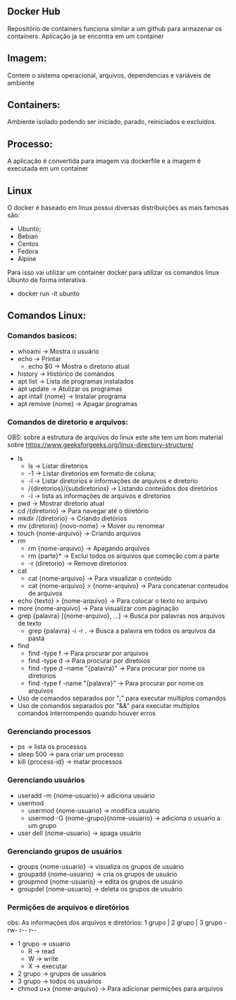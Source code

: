 ## Docker Hub
Repositório de containers funciona similar a um github para armazenar os containers.
Aplicação ja se encontra em um container

## Imagem:
Contem o sistema operacional, arquivos, dependencias e variáveis de ambiente

## Containers:
Ambiente isolado podendo ser iniciado, parado, reiniciados e excluidos. 

## Processo:
A aplicação é convertida para imagem via dockerfile e a imagem é executada em um container

## Linux
O docker é baseado em linux possui diversas distribuições as mais famosas são:
 - Ubunto;
 - Bebian
 - Centos
 - Fedora
 - Alpine

Para isso vai utilizar um container docker para utilizar os comandos linux Ubunto de forma interativa.
- docker run -it ubunto
## Comandos Linux:
### Comandos basicos:
 - whoami -> Mostra o usuário
 - echo -> Printar
   - echo $0 -> Mostra o diretorio atual
 - history -> Histórico de comandos
 - apt list -> Lista de programas instalados
 - apt update -> Atulizar os programas
 - apt intall {nome} -> Instalar programa
 - apt remove {nome} -> Apagar programas

### Comandos de diretorio e arquivos:
OBS: sobre a estrutura de arquivos do linux  este site tem um bom material sobre https://www.geeksforgeeks.org/linux-directory-structure/
 - ls 
   - ls -> Listar diretorios
   - -1 -> Listar diretorios em formato de coluna;
   - -l -> Listar diretorios e informações de arquivos e diretorio
   - /{diretorios}/{subdiretorios} -> Listando conteúdos dos diretórios
   - -l -> lista as informações de arquivos e diretorios
 - pwd -> Mostrar diretorio atual
 - cd /{diretorio} -> Para navegar até o diretório
 - mkdir /{diretorio} -> Criando dietórios
 - mv {diretorio} {novo-nome} -> Mover ou renomear
 - touch {nome-arquivo} -> Criando arquivos
 - rm
   - rm {nome-arquivo} -> Apagando arquivos
   - rm {parte}* -> Exclui todos os arquivos que começão com a parte
   - -r {diretorio} -> Remove diretorios
 - cat
   - cat {nome-arquivo} -> Para visualizar o conteúdo
   - cat {nome-arquivo} > {nome-arquivo} -> Para concatenar conteudos de arquivos
 - echo {texto} > {nome-arquivo} -> Para colocar o texto no arquivo
 - more {nome-arquivo} -> Para visualizar com paginação
 - grep {palavra} [{nome-arquivo}, ...] -> Busca por palavras nos arquivos de texto
   - grep {palavra} -i -r . -> Busca a palavra em todos os arquivos da pasta
 - find
   - find -type f -> Para procurar por arquivos
   - find -type d -> Para procurar por diretoios
   - find -type d -name "{palavra}" -> Para procurar por nome os diretorios
   - find -type f -name "{palavra}" -> Para procurar por nome os arquivos
 - Uso de comandos separados por ";" para executar multiplos comandos
 - Uso de comandos separados por "&&" para executar multiplos comandos interrompendo quando houver erros
### Gerenciando processos
 - ps -> lista os processos
 - sleep 500 -> para criar um processo
 - kill {process-id} -> matar processos
### Gerenciando usuários
 - useradd -m  {nome-usuario}-> adiciona usuário
 - usermod
   - usermod {nome-usuario} -> modifica usuário
   - usermod -G {nome-grupo}{nome-usuario} -> adiciona o usuario a um grupo
 - user dell {nome-usuario} -> apaga usuário
### Gerenciando grupos de usuários
 - groups {nome-usuario} -> visualiza os grupos de usuário
 - groupadd {nome-usuario} -> cria os grupos de usuário
 - groupmod {nome-usuario} -> edita os grupos de usuário
 - groupdel {nome-usuario} -> deleta os grupos de usuário
### Permições de arquivos e diretórios
obs: As informações dos arquivos e diretórios:
1 grupo | 2 grupo | 3 grupo
    -rw- r--       r-- 
- 1 grupo -> usuario
   - R -> read
   - W -> write
   - X -> executar
- 2 grupo -> grupos de usuários
- 3 grupo -> todos os usuários
- chmod u+x {nome-arquivo} -> Para adicionar permições para arquivos
